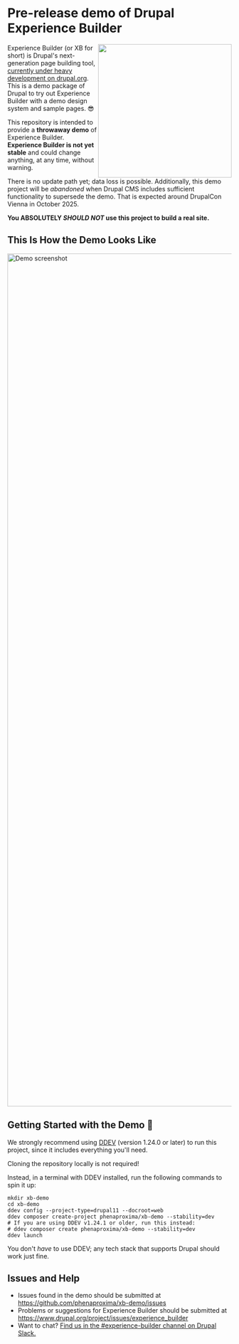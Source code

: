 # Pre-release demo of Drupal Experience Builder

<img src="https://github.com/user-attachments/assets/c7c3283b-2580-4434-8cce-771cb02aa1f7" width="300" align="right" />

Experience Builder (or XB for short) is Drupal's next-generation page building tool, [currently under heavy development on drupal.org](https://www.drupal.org/project/experience_builder). This is a demo package of Drupal to try out Experience Builder with a demo design system and sample pages. 😎

This repository is intended to provide a **throwaway demo** of Experience Builder. **Experience Builder is not yet stable** and could change anything, at any time, without warning. 

There is no update path yet; data loss is possible. Additionally, this demo project will be _abandoned_ when Drupal CMS includes sufficient functionality to supersede the demo. That is expected around DrupalCon Vienna in October 2025. 

**You ABSOLUTELY _SHOULD NOT_ use this project to build a real site.**

## This Is How the Demo Looks Like

<img width="1918" alt="Demo screenshot" src="https://github.com/user-attachments/assets/e974d6b1-11ba-4359-8321-8917b0778040" />

## Getting Started with the Demo 🚀

We strongly recommend using [DDEV](https://ddev.com/get-started/) (version 1.24.0 or later) to run this project, since it includes everything you'll need.

Cloning the repository locally is not required!

Instead, in a terminal with DDEV installed, run the following commands to spin it up:
```shell
mkdir xb-demo
cd xb-demo
ddev config --project-type=drupal11 --docroot=web
ddev composer create-project phenaproxima/xb-demo --stability=dev
# If you are using DDEV v1.24.1 or older, run this instead:
# ddev composer create phenaproxima/xb-demo --stability=dev
ddev launch
```
You don't _have_ to use DDEV; any tech stack that supports Drupal should work just fine.

## Issues and Help

- Issues found in the demo should be submitted at https://github.com/phenaproxima/xb-demo/issues
- Problems or suggestions for Experience Builder should be submitted at https://www.drupal.org/project/issues/experience_builder
- Want to chat? [Find us in the #experience-builder channel on Drupal Slack.](https://drupal.slack.com/archives/C072JMEPUS1)
